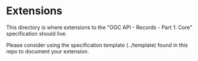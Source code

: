 # Extensions

This directory is where extensions to the "OGC API - Records - Part 1: Core"
specification should live.

Please consider using the specification template (../template) found in this 
repo to document your extension.

